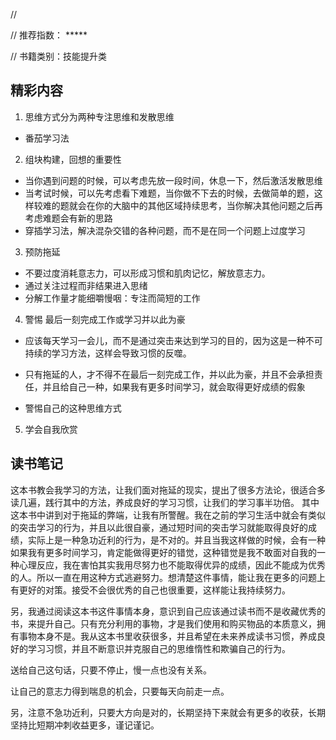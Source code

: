 // 

// 推荐指数： *****

// 书籍类别：技能提升类

## 精彩内容
1. 思维方式分为两种专注思维和发散思维

+ 番茄学习法

2. 组块构建，回想的重要性
* 当你遇到问题的时候，可以考虑先放一段时间，休息一下，然后激活发散思维
* 当考试时候，可以先考虑看下难题，当你做不下去的时候，去做简单的题，这样较难的题就会在你的大脑中的其他区域持续思考，当你解决其他问题之后再考虑难题会有新的思路
* 穿插学习法，解决混杂交错的各种问题，而不是在同一个问题上过度学习

3. 预防拖延
* 不要过度消耗意志力，可以形成习惯和肌肉记忆，解放意志力。
* 通过关注过程而非结果进入思绪
* 分解工作量才能细嚼慢咽：专注而简短的工作

4. 警惕 最后一刻完成工作或学习并以此为豪
* 应该每天学习一会儿，而不是通过突击来达到学习的目的，因为这是一种不可持续的学习方法，这样会导致习惯的反噬。
* 只有拖延的人，才不得不在最后一刻完成工作，并以此为豪，并且不会承担责任，并且给自己一种，如果我有更多时间学习，就会取得更好成绩的假象

* 警惕自己的这种思维方式

5. 学会自我欣赏

## 读书笔记
   这本书教会我学习的方法，让我们面对拖延的现实，提出了很多方法论，很适合多读几遍，践行其中的方法，养成良好的学习习惯，让我们的学习事半功倍。
   其中这本书中讲到对于拖延的弊端，让我有所警醒。我在之前的学习生活中就会有类似的突击学习的行为，并且以此很自豪，通过短时间的突击学习就能取得良好的成绩，实际上是一种急功近利的行为，是不对的。并且当我这样做的时候，会有一种如果我有更多时间学习，肯定能做得更好的错觉，这种错觉是我不敢面对自我的一种心理反应，我在害怕其实我用尽努力也不能取得优异的成绩，因此不能成为优秀的人。所以一直在用这种方式逃避努力。想清楚这件事情，能让我在更多的问题上有更好的对策。接受不会很优秀的自己也很重要，这样能让我持续努力。

   另，我通过阅读这本书这件事情本身，意识到自己应该通过读书而不是收藏优秀的书，来提升自己。只有充分利用的事物，才是我们使用和购买物品的本质意义，拥有事物本身不是。我从这本书里收获很多，并且希望在未来养成读书习惯，养成良好的学习习惯，并且不断意识并克服自己的思维惰性和欺骗自己的行为。

   送给自己这句话，只要不停止，慢一点也没有关系。

   让自己的意志力得到喘息的机会，只要每天向前走一点。

   另，注意不急功近利，只要大方向是对的，长期坚持下来就会有更多的收获，长期坚持比短期冲刺收益更多，谨记谨记。